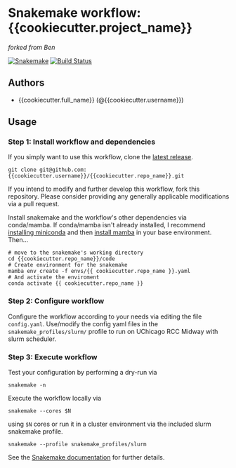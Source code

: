 # Snakemake workflow: {{cookiecutter.project_name}}

*forked from Ben*

[![Snakemake](https://img.shields.io/badge/snakemake-≥{{cookiecutter.min_snakemake_version}}-brightgreen.svg)](https://snakemake.bitbucket.io)
[![Build Status](https://travis-ci.org/snakemake-workflows/{{cookiecutter.repo_name}}.svg?branch=master)](https://travis-ci.org/snakemake-workflows/{{cookiecutter.repo_name}})


## Authors

* {{cookiecutter.full_name}} (@{{cookiecutter.username}})

## Usage

### Step 1: Install workflow and dependencies

If you simply want to use this workflow, clone the [latest release](https://github.com/bfairkun/{{cookiecutter.repo_name}}).

    git clone git@github.com:{{cookiecutter.username}}/{{cookiecutter.repo_name}}.git

If you intend to modify and further develop this workflow, fork this repository. Please consider providing any generally applicable modifications via a pull request.

Install snakemake and the workflow's other dependencies via conda/mamba. If conda/mamba isn't already installed, I recommend [installing miniconda](https://docs.conda.io/en/latest/miniconda.html) and then [install mamba](https://github.com/mamba-org/mamba) in your base environment. Then...

    # move to the snakemake's working directory
    cd {{cookiecutter.repo_name}}/code
    # Create environment for the snakemake
    mamba env create -f envs/{{ cookiecutter.repo_name }}.yaml
    # And activate the enviroment
    conda activate {{ cookiecutter.repo_name }}

### Step 2: Configure workflow

Configure the workflow according to your needs via editing the file `config.yaml`. Use/modify the config yaml files in the `snakemake_profiles/slurm/` profile to run on UChicago RCC Midway with slurm scheduler.

### Step 3: Execute workflow

Test your configuration by performing a dry-run via

    snakemake -n

Execute the workflow locally via

    snakemake --cores $N

using `$N` cores or run it in a cluster environment via the included slurm snakemake profile.

    snakemake --profile snakemake_profiles/slurm

See the [Snakemake documentation](https://snakemake.readthedocs.io) for further details.
